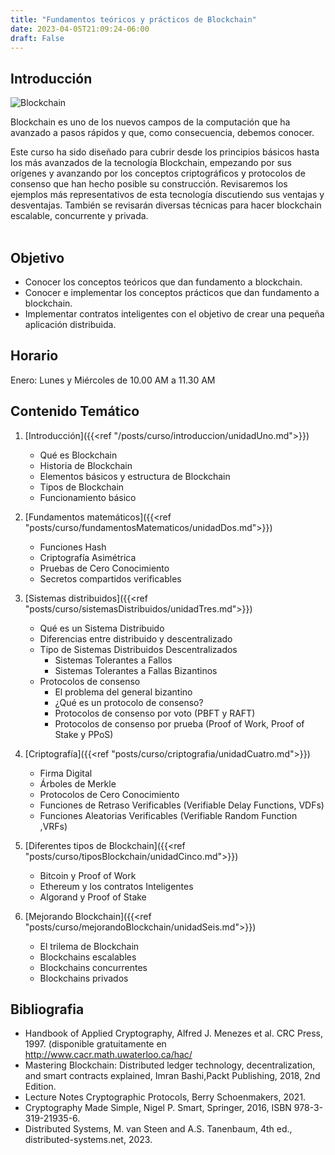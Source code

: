 ```yaml
---
title: "Fundamentos teóricos y prácticos de Blockchain"
date: 2023-04-05T21:09:24-06:00
draft: False
---
```


## Introducción 
![Blockchain](/posts/img/blockchain.jpg#right)

Blockchain es uno de los nuevos campos de la computación que ha avanzado a pasos rápidos y que, como consecuencia, debemos conocer.

Este curso ha sido diseñado para cubrir desde los principios básicos hasta los más avanzados de la tecnología Blockchain, empezando por sus orígenes y avanzando por los conceptos criptográficos y protocolos de consenso que han hecho posible su construcción. Revisaremos los ejemplos más representativos de esta tecnología discutiendo sus ventajas y desventajas. También se revisarán diversas técnicas para hacer blockchain escalable, concurrente y privada. <br><br>


## Objetivo
- Conocer los conceptos teóricos que dan fundamento a blockchain.
- Conocer e implementar los conceptos prácticos que dan fundamento a blockchain.
- Implementar contratos inteligentes con el objetivo de crear una pequeña aplicación distribuida.

## Horario
Enero: Lunes y Miércoles de 10.00 AM a 11.30 AM

## Contenido Temático
1. [Introducción]({{<ref "/posts/curso/introduccion/unidadUno.md">}})
    - Qué es Blockchain 
    - Historia de Blockchain
    - Elementos básicos y estructura de Blockchain
    - Tipos de Blockchain
    - Funcionamiento básico

2. [Fundamentos matemáticos]({{<ref "posts/curso/fundamentosMatematicos/unidadDos.md">}})
    - Funciones Hash
    - Criptografía Asimétrica
    - Pruebas de Cero Conocimiento
    - Secretos compartidos verificables

3. [Sistemas distribuidos]({{<ref "posts/curso/sistemasDistribuidos/unidadTres.md">}})
    - Qué es un Sistema Distribuido
    - Diferencias entre distribuido y descentralizado
    - Tipo de Sistemas Distribuidos Descentralizados
        - Sistemas Tolerantes a Fallos
        - Sistemas Tolerantes a Fallas Bizantinos
    - Protocolos de consenso 
        - El problema del general bizantino
        - ¿Qué es un protocolo de consenso?
        - Protocolos de consenso por voto (PBFT y RAFT)
        - Protocolos de consenso por prueba (Proof of Work, Proof of Stake y PPoS)

4. [Criptografía]({{<ref "posts/curso/criptografia/unidadCuatro.md">}})
    - Firma Digital
    - Árboles de Merkle
    - Protocolos de Cero Conocimiento
    - Funciones de Retraso Verificables (Verifiable Delay Functions, VDFs)
    - Funciones Aleatorias Verificables (Verifiable Random Function ,VRFs)

5. [Diferentes tipos de Blockchain]({{<ref "posts/curso/tiposBlockchain/unidadCinco.md">}})
    - Bitcoin y Proof of Work
    - Ethereum y los contratos Inteligentes
    - Algorand y Proof of Stake

6. [Mejorando Blockchain]({{<ref "posts/curso/mejorandoBlockchain/unidadSeis.md">}})
    - El trilema de Blockchain
    - Blockchains escalables
    - Blockchains concurrentes
    - Blockchains privados

## Bibliografia 
- Handbook of Applied Cryptography, Alfred J. Menezes et al. CRC Press, 1997. (disponible gratuitamente en http://www.cacr.math.uwaterloo.ca/hac/
- Mastering Blockchain: Distributed ledger technology, decentralization, and smart contracts explained, Imran Bashi,Packt Publishing, 2018, 2nd Edition.
- Lecture Notes Cryptographic Protocols, Berry Schoenmakers, 2021.
- Cryptography Made Simple, Nigel P. Smart, Springer, 2016, ISBN 978-3-319-21935-6.
- Distributed Systems, M. van Steen and A.S. Tanenbaum, 4th ed., distributed-systems.net, 2023.